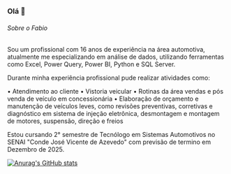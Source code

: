 ### Olá 👋
###### Sobre o Fabio
Sou um profissional com 16 anos de experiência na área automotiva, atualmente me especializando em análise de dados, utilizando ferramentas como Excel, Power Query, Power BI, Python e SQL Server.

Durante minha experiência profissional pude realizar atividades como:

• Atendimento ao cliente
• Vistoria veicular
• Rotinas da área vendas e pós venda de veículo em concessionária
• Elaboração de orçamento e manutenção de veículos leves, como revisões preventivas, corretivas e diagnóstico em sistema de injeção eletrônica, desmontagem e montagem de motores, suspensão, direção e freios

Estou cursando 2° semestre de Tecnólogo em Sistemas Automotivos no  SENAI "Conde José Vicente de Azevedo" com previsão de termino em Dezembro de 2025.


[![Anurag's GitHub stats](https://github-readme-stats.vercel.app/api?username=fabiobaroliveira&show_icons=true&theme=dark)](https://github.com/fabiobaroliveira/github-readme-stats)


